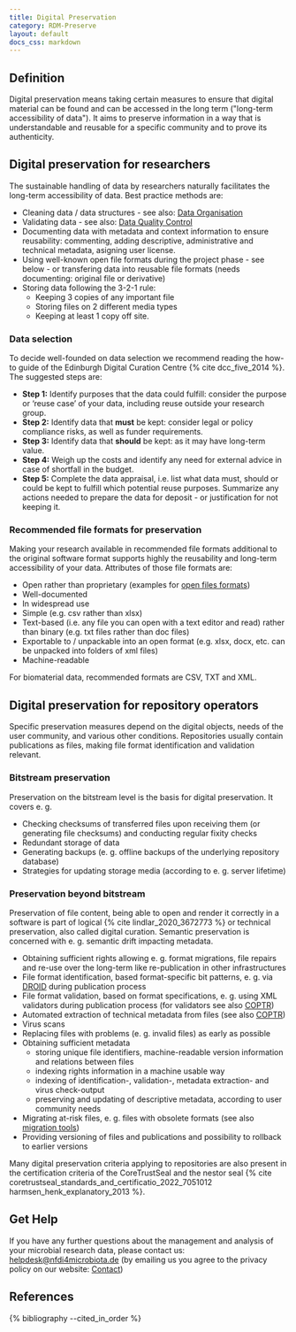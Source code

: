 ```yaml
---
title: Digital Preservation
category: RDM-Preserve
layout: default
docs_css: markdown
---
```


## Definition
Digital preservation means taking certain measures to ensure that digital material can be found and can be accessed in the long term ("long-term accessibility of data"). It aims to preserve information in a way that is understandable and reusable for a specific community and to prove its authenticity. 

## Digital preservation for researchers
The sustainable handling of data by researchers naturally facilitates the long-term accessibility of data. Best practice methods are:
* Cleaning data / data structures - see also: [Data Organisation](https://knowledgebase.nfdi4microbiota.de/RDM-Process/14-data-organization.html)
* Validating data - see also: [Data Quality Control](https://knowledgebase.nfdi4microbiota.de/RDM-Collect/13-data-qc.html)
* Documenting data with metadata and context information to ensure reusability: commenting, adding descriptive, administrative and technical metadata, asigning user license.
* Using well-known open file formats during the project phase - see below - or transfering data into reusable file formats (needs documenting: original file or derivative)
* Storing data following the 3-2-1 rule:
    * Keeping 3 copies of any important file
    * Storing files on 2 different media types
    * Keeping at least 1 copy off site.

### Data selection
To decide well-founded on data selection we recommend reading the how-to guide of the Edinburgh Digital Curation Centre {% cite dcc_five_2014 %}. The suggested steps are:
* **Step 1:** Identify purposes that the data could fulfill: consider the purpose or ‘reuse case’ of your data, including reuse outside your research group.
* **Step 2:** Identify data that **must** be kept: consider legal or policy compliance risks, as well as funder requirements. 
* **Step 3:** Identify data that **should** be kept: as it may have long-term value. 
* **Step 4:** Weigh up the costs and identify any need for external advice in case of shortfall in the budget. 
* **Step 5:** Complete the data appraisal, i.e. list what data must, should or could be kept to fulfill which potential reuse purposes. Summarize any actions needed to prepare the data for deposit - or justification for not keeping it.


### Recommended file formats for preservation
Making your research available in recommended file formats additional to the original software format supports highly the reusability and long-term accessibility of your data.
Attributes of those file formats are: 
* Open rather than proprietary (examples for [open files formats](https://en.wikipedia.org/wiki/List_of_open_file_formats))
* Well-documented
* In widespread use
* Simple (e.g. csv rather than xlsx)
* Text-based (i.e. any file you can open with a text editor and read) rather than binary (e.g. txt files rather than doc files)
* Exportable to / unpackable into an open format (e.g. xlsx, docx, etc. can be unpacked into folders of xml files)
* Machine-readable
  
For biomaterial data, recommended formats are CSV, TXT and XML.

## Digital preservation for repository operators

Specific preservation measures depend on the digital objects, needs of the user community, and various other conditions. Repositories usually contain publications as files, making file format identification and validation relevant.

### Bitstream preservation
Preservation on the bitstream level is the basis for digital preservation. It covers e. g.
* Checking checksums of transferred files upon receiving them (or generating file checksums) and conducting regular fixity checks
* Redundant storage of data
* Generating backups (e. g. offline backups of the underlying repository database)
* Strategies for updating storage media (according to e. g. server lifetime)
  
### Preservation beyond bitstream
Preservation of file content, being able to open and render it correctly in a software is part of logical {% cite lindlar_2020_3672773 %} or technical preservation, also called digital curation. Semantic preservation is concerned with e. g. semantic drift impacting metadata. 
* Obtaining sufficient rights allowing e. g. format migrations, file repairs and re-use over the long-term like re-publication in other infrastructures
* File format identification, based format-specific bit patterns, e. g. via [DROID](https://coptr.digipres.org/index.php/DROID) during publication process
* File format validation, based on format specifications, e. g. using XML validators during publication process (for validators see also [COPTR](https://coptr.digipres.org/index.php/Validation))
* Automated extraction of technical metadata from files (see also [COPTR](https://coptr.digipres.org/index.php/Metadata_Extraction))
* Virus scans
* Replacing files with problems (e. g. invalid files) as early as possible
* Obtaining sufficient metadata
   * storing unique file identifiers, machine-readable version information and relations between files
   * indexing rights information in a machine usable way
   * indexing of identification-, validation-, metadata extraction- and virus check-output 
   * preserving and updating of descriptive metadata, according to user community needs
* Migrating at-risk files, e. g. files with obsolete formats (see also [migration tools]( https://coptr.digipres.org/index.php/File_Format_Migration))
* Providing versioning of files and publications and possibility to rollback to earlier versions
  
Many digital preservation criteria applying to repositories are also present in the certification criteria of the CoreTrustSeal and the nestor seal {% cite coretrustseal_standards_and_certificatio_2022_7051012 harmsen_henk_explanatory_2013 %}.

## Get Help
If you have any further questions about the management and analysis of your microbial research data, please contact us: [helpdesk@nfdi4microbiota.de](mailto:helpdesk@nfdi4microbiota.de) (by emailing us you agree to the privacy policy on our website: [Contact](https://nfdi4microbiota.de/contact-form/))

## References
{% bibliography --cited_in_order %}


